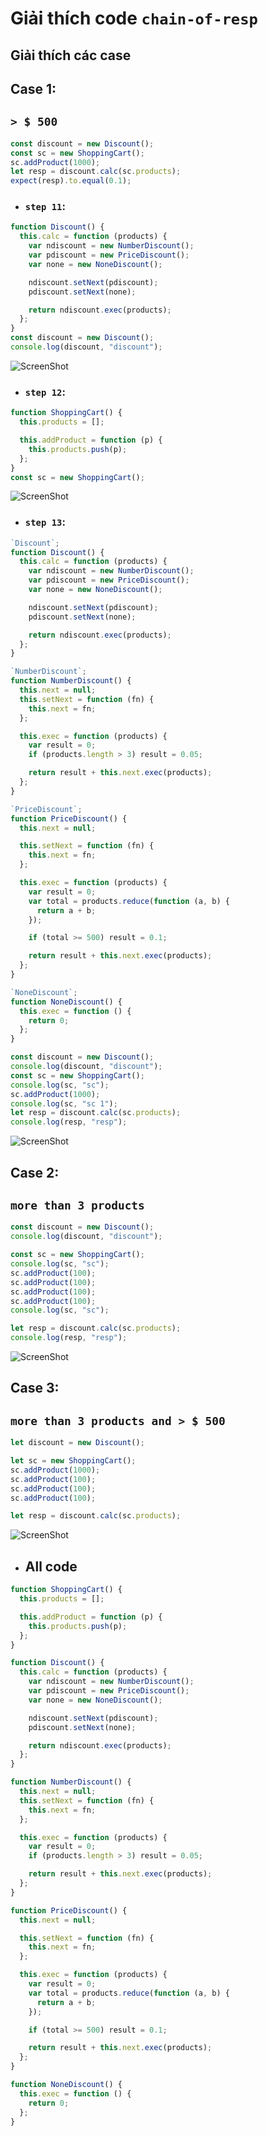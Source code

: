# Giải thích code `chain-of-resp`

## Giải thích các case

## Case 1:

## `> $ 500`

```javascript
const discount = new Discount();
const sc = new ShoppingCart();
sc.addProduct(1000);
let resp = discount.calc(sc.products);
expect(resp).to.equal(0.1);
```

- ### `step 11`:

```javascript
function Discount() {
  this.calc = function (products) {
    var ndiscount = new NumberDiscount();
    var pdiscount = new PriceDiscount();
    var none = new NoneDiscount();

    ndiscount.setNext(pdiscount);
    pdiscount.setNext(none);

    return ndiscount.exec(products);
  };
}
const discount = new Discount();
console.log(discount, "discount");
```

![ScreenShot](../../image/discount_dp21.png)

- ### `step 12`:

```javascript
function ShoppingCart() {
  this.products = [];

  this.addProduct = function (p) {
    this.products.push(p);
  };
}
const sc = new ShoppingCart();
```

![ScreenShot](../../image/shopping_cart_dp22.png)

- ### `step 13`:

```javascript
`Discount`;
function Discount() {
  this.calc = function (products) {
    var ndiscount = new NumberDiscount();
    var pdiscount = new PriceDiscount();
    var none = new NoneDiscount();

    ndiscount.setNext(pdiscount);
    pdiscount.setNext(none);

    return ndiscount.exec(products);
  };
}
```

```javascript
`NumberDiscount`;
function NumberDiscount() {
  this.next = null;
  this.setNext = function (fn) {
    this.next = fn;
  };

  this.exec = function (products) {
    var result = 0;
    if (products.length > 3) result = 0.05;

    return result + this.next.exec(products);
  };
}
```

```javascript
`PriceDiscount`;
function PriceDiscount() {
  this.next = null;

  this.setNext = function (fn) {
    this.next = fn;
  };

  this.exec = function (products) {
    var result = 0;
    var total = products.reduce(function (a, b) {
      return a + b;
    });

    if (total >= 500) result = 0.1;

    return result + this.next.exec(products);
  };
}
```

```javascript
`NoneDiscount`;
function NoneDiscount() {
  this.exec = function () {
    return 0;
  };
}
```

```javascript
const discount = new Discount();
console.log(discount, "discount");
const sc = new ShoppingCart();
console.log(sc, "sc");
sc.addProduct(1000);
console.log(sc, "sc 1");
let resp = discount.calc(sc.products);
console.log(resp, "resp");
```

![ScreenShot](../../image/all_dp22.png)

## Case 2:

## `more than 3 products`

```javascript
const discount = new Discount();
console.log(discount, "discount");

const sc = new ShoppingCart();
console.log(sc, "sc");
sc.addProduct(100);
sc.addProduct(100);
sc.addProduct(100);
sc.addProduct(100);
console.log(sc, "sc");

let resp = discount.calc(sc.products);
console.log(resp, "resp");
```

![ScreenShot](../../image/sc_dp_21.png)

## Case 3:

## `more than 3 products and > $ 500 `

```javascript
let discount = new Discount();

let sc = new ShoppingCart();
sc.addProduct(1000);
sc.addProduct(100);
sc.addProduct(100);
sc.addProduct(100);

let resp = discount.calc(sc.products);
```
![ScreenShot](../../image/sc_sp_22.png)


- ## All code

```javascript
function ShoppingCart() {
  this.products = [];

  this.addProduct = function (p) {
    this.products.push(p);
  };
}

function Discount() {
  this.calc = function (products) {
    var ndiscount = new NumberDiscount();
    var pdiscount = new PriceDiscount();
    var none = new NoneDiscount();

    ndiscount.setNext(pdiscount);
    pdiscount.setNext(none);

    return ndiscount.exec(products);
  };
}

function NumberDiscount() {
  this.next = null;
  this.setNext = function (fn) {
    this.next = fn;
  };

  this.exec = function (products) {
    var result = 0;
    if (products.length > 3) result = 0.05;

    return result + this.next.exec(products);
  };
}

function PriceDiscount() {
  this.next = null;

  this.setNext = function (fn) {
    this.next = fn;
  };

  this.exec = function (products) {
    var result = 0;
    var total = products.reduce(function (a, b) {
      return a + b;
    });

    if (total >= 500) result = 0.1;

    return result + this.next.exec(products);
  };
}

function NoneDiscount() {
  this.exec = function () {
    return 0;
  };
}
```
